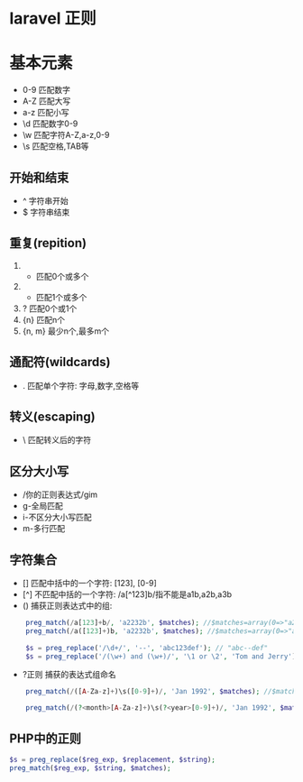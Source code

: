 laravel 正则
===========

# 基本元素
* 0-9 匹配数字
* A-Z 匹配大写
* a-z 匹配小写
* \d 匹配数字0-9
* \w 匹配字符A-Z,a-z,0-9
* \s 匹配空格,TAB等

## 开始和结束
* ^ 字符串开始
* $ 字符串结束

## 重复(repition)
1. * 匹配0个或多个
2. + 匹配1个或多个
3. ? 匹配0个或1个
4. {n} 匹配n个
5. {n, m} 最少n个,最多m个

## 通配符(wildcards)
* . 匹配单个字符: 字母,数字,空格等

## 转义(escaping)
* \ 匹配转义后的字符


## 区分大小写
* /你的正则表达式/gim
* g-全局匹配
* i-不区分大小写匹配
* m-多行匹配


## 字符集合
* [] 匹配中括中的一个字符: [123], [0-9]
* [^] 不匹配中括的一个字符: /a[^123]b/指不能是a1b,a2b,a3b
* () 捕获正则表达式中的组: 

```PHP 
    preg_match(/a[123]+b/, 'a2232b', $matches); //$matches=array(0=>"a2232b")
    preg_match(/a([123]+)b, 'a2232b', $matches); //$matches=array(0=>"a2232b", 1=>2232)
    
    $s = preg_replace('/\d+/', '--', 'abc123def'); // "abc--def"
    $s = preg_replace('/(\w+) and (\w+)/', '\1 or \2', 'Tom and Jerry'); // "Tom or Jerry"
```

* ?<name>正则  捕获的表达式组命名

```php
    preg_match(/([A-Za-z]+)\s([0-9]+)/, 'Jan 1992', $matches); //$matches=array(0=>'Jan 1992', 1=>'Jan', 2=>'1992');

    preg_match(/(?<month>[A-Za-z]+)\s(?<year>[0-9]+)/, 'Jan 1992', $matches); //$matches=array(0=>'Jan 1992', 'month'=>'Jan', 'year'=>'1992');
```


## PHP中的正则
```php
$s = preg_replace($reg_exp, $replacement, $string);
preg_match($reg_exp, $string, $matches);
```
